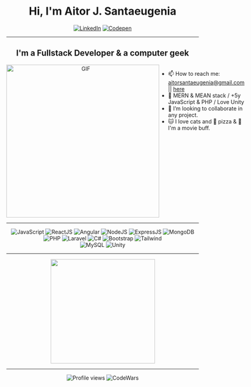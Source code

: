 
<div align="center">
    <h1> Hi, I'm Aitor J. Santaeugenia </h1>
</div>

<div align="center">
    <a href="https://www.linkedin.com/in/aitorjsantaeugenia/" target="_blank"><img src="https://img.shields.io/badge/LinkedIn-%230077B5.svg?&style=for-the-badge&logo=linkedin&logoColor=white" alt="LinkedIn"></a>
    <a href="https://codepen.io/santaeugeniaJ" target="_blank"><img src="https://img.shields.io/badge/Codepen-%23131417.svg?&style=for-the-badge&logo=codepen&logoColor=white" alt="Codepen"></a>
</div>

---

<div align="center">
    <h2>I'm a Fullstack Developer & a computer geek</h2>
</div>

<div style="display:flex;">
    <div style="display:flex; justify-content:center;" align="center">
        <img alt="GIF" src="https://user-images.githubusercontent.com/14861253/190976945-c6faac71-0195-448d-ad82-247ae24d0169.gif" width="400" text-align="center" />
    </div>
    
- 📫 How to reach me: <a>aitorsantaeugenia@gmail.com</a> || <a href="https://github.com/AitorSantaeugenia/AitorSantaeugenia/issues/new">here</a> <br>
- 🌱 MERN & MEAN stack / +5y JavaScript & PHP / Love Unity <br>
- 👯 I’m looking to collaborate in any project.<br>
- 🐱 I love cats and 🍕 pizza & 🎥 I'm a movie buff.<br>
<br><br>
</div>
        
<!-- 
- ⚡ Fun facts: <br/>
&nbsp;&nbsp;&nbsp;&nbsp; 🐱 I love cats (and they love me) & 🎥 I'm a movie buff. <br/>
&nbsp;&nbsp;&nbsp;&nbsp; 📺 Futurama > all. <br/>
&nbsp;&nbsp;&nbsp;&nbsp; 🍕 I love pizza, I'm the 5º mutant ninja turtle. <br/>
&nbsp;&nbsp;&nbsp;&nbsp; 💪 Give me a redbull and I conquer the code.
- 🥅 2023 goals:  <br/>
&nbsp;&nbsp;&nbsp;&nbsp; · Improve my React, Next, Angular, Redux skills & other technologies. <br/>
&nbsp;&nbsp;&nbsp;&nbsp; · Clone Whatsapp, Instagram, Twitter, ~~Netflix~~ and other for fun projects. <br/>
&nbsp;&nbsp;&nbsp;&nbsp; · Finish FCC bootcamp, fullstackopen and other programs. Keep learning everything from everyone I meet.<br/>
&nbsp;&nbsp;&nbsp;&nbsp; · Find a job where you can learn & improve daily.
-->
    
---

<div align="center">
<img alt='JavaScript' src='https://img.shields.io/badge/-Javascript-F7DF1E?style=for-the-badge&logo=javascript&logoColor=white' />
<img alt='ReactJS' src='https://img.shields.io/badge/-ReactJS-61DAFB?style=for-the-badge&logo=react&logoColor=white' />
<img alt='Angular' src='https://img.shields.io/badge/-Angular-%23DD0031?style=for-the-badge&logo=angular&logoColor=white' />
<img alt='NodeJS' src='https://img.shields.io/badge/-NodeJs-339933?style=for-the-badge&logo=Nodedotjs&logoColor=white' />
<img alt='ExpressJS' src='http://img.shields.io/badge/-Express-black?style=for-the-badge&logo=express&logoColor=white' />
<img alt='MongoDB' src='http://img.shields.io/badge/-MongoDB-%234ea94b?style=for-the-badge&logo=mongodb&logoColor=white' />
</br>
<img alt='PHP' src='https://img.shields.io/badge/-PHP-%23777BB4?style=for-the-badge&logo=php&logoColor=white' />
<img alt='Laravel' src='https://img.shields.io/badge/-Laravel-E34F26?style=for-the-badge&logo=laravel&logoColor=white' />
<img alt='C#' src='https://img.shields.io/badge/-c%23-23239120?style=for-the-badge&logo=csharp&logoColor=white' />
<img alt='Bootstrap' src='https://img.shields.io/badge/-Bootsrap-%238511FA?style=for-the-badge&logo=bootstrap&logoColor=white' />
<img alt='Tailwind' src='https://img.shields.io/badge/-Tailwind-7952B3?style=for-the-badge&logo=tailwindcss&logoColor=white' />
<br/>
<img alt='MySQL' src='https://img.shields.io/badge/MySQL-00000F?style=for-the-badge&logo=mysql&logoColor=white' />
<img alt='Unity' src='https://img.shields.io/badge/Unity-100000?style=for-the-badge&logo=unity&logoColor=white' />
<br/>
</div>

---



<div align="center">
    
<!-- [![GitHub Streak](https://github-readme-streak-stats.herokuapp.com?user=aitorsantaeugenia&theme=radical)](https://git.io/streak-stats) -->
    
<img width="273rem" align=top src="https://github-readme-stats.vercel.app/api/top-langs/?username=AitorSantaeugenia&layout=compact&show_icons=true&theme=radical"/>
    <!--  <img width="326rem" align=top src="https://github-readme-stats.vercel.app/api?username=AitorSantaeugenia&show_icons&theme=radical"/> -->
<div>

---

<img alt='Profile views' src="https://komarev.com/ghpvc/?username=AitorSantaeugenia&label=PROFILE+VIEWS&color=blueviolet"/>
<img alt='CodeWars' src='https://www.codewars.com/users/Santaeugenia/badges/micro' />

